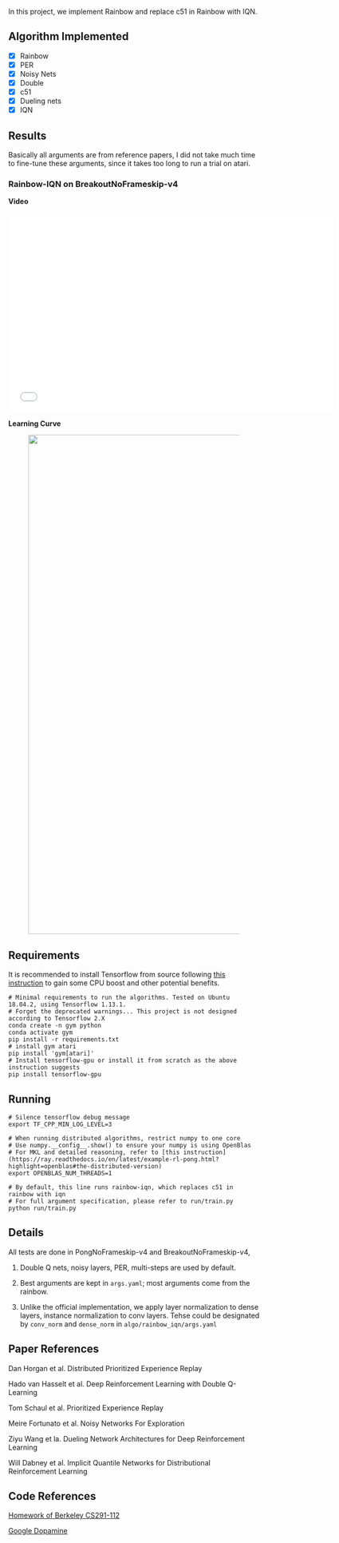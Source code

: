 In this project, we implement Rainbow and replace c51 in Rainbow with IQN.

## Algorithm Implemented

- [x] Rainbow
- [x] PER
- [x] Noisy Nets
- [x] Double
- [x] c51
- [x] Dueling nets
- [x] IQN

## Results

Basically all arguments are from reference papers, I did not take much time to fine-tune these arguments, since it takes too long to run a trial on atari.

### Rainbow-IQN on BreakoutNoFrameskip-v4

**Video**
<iframe width="650" height="400" src="results/rainbow-iqn-breakout.mp4" frameborder="0" allow="accelerometer; autoplay; encrypted-media; gyroscope; picture-in-picture" allowfullscreen></iframe>

**Learning Curve**
<figure>
  <img src="results/rainbow-iqn-learning-curve" alt="" width="1000">
  <figcaption></figcaption>
  <style>
    figure figcaption {
    text-align: center;
    }
  </style>
</figure>

## Requirements

It is recommended to install Tensorflow from source following [this instruction](https://www.tensorflow.org/install/source) to gain some CPU boost and other potential benefits.

```shell
# Minimal requirements to run the algorithms. Tested on Ubuntu 18.04.2, using Tensorflow 1.13.1.
# Forget the deprecated warnings... This project is not designed according to Tensorflow 2.X
conda create -n gym python
conda activate gym
pip install -r requirements.txt
# install gym atari
pip install 'gym[atari]'
# Install tensorflow-gpu or install it from scratch as the above instruction suggests
pip install tensorflow-gpu
```

## Running

```shell
# Silence tensorflow debug message
export TF_CPP_MIN_LOG_LEVEL=3

# When running distributed algorithms, restrict numpy to one core
# Use numpy.__config__.show() to ensure your numpy is using OpenBlas
# For MKL and detailed reasoning, refer to [this instruction](https://ray.readthedocs.io/en/latest/example-rl-pong.html?highlight=openblas#the-distributed-version)
export OPENBLAS_NUM_THREADS=1

# By default, this line runs rainbow-iqn, which replaces c51 in rainbow with iqn
# For full argument specification, please refer to run/train.py
python run/train.py
```

## Details

All tests are done in PongNoFrameskip-v4 and BreakoutNoFrameskip-v4, 

1. Double Q nets, noisy layers, PER, multi-steps are used by default. 

2. Best arguments are kept in `args.yaml`; most arguments come from the rainbow.

3. Unlike the official implementation, we apply layer normalization to dense layers, instance normalization to conv layers. Tehse could be designated by `conv_norm` and `dense_norm` in `algo/rainbow_iqn/args.yaml`

## Paper References

Dan Horgan et al. Distributed Prioritized Experience Replay 

Hado van Hasselt et al. Deep Reinforcement Learning with Double Q-Learning

Tom Schaul et al. Prioritized Experience Replay

Meire Fortunato et al. Noisy Networks For Exploration

Ziyu Wang et la. Dueling Network Architectures for Deep Reinforcement Learning

Will Dabney et al. Implicit Quantile Networks for Distributional Reinforcement Learning

## Code References

[Homework of Berkeley CS291-112](http://rail.eecs.berkeley.edu/deeprlcourse/)

[Google Dopamine](https://github.com/google/dopamine)
